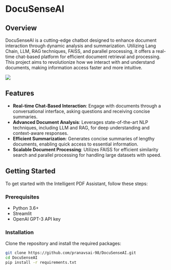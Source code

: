 # DocuSenseAI

## Overview
DocuSenseAI is a cutting-edge chatbot designed to enhance document interaction through dynamic analysis and summarization. Utilizing Lang Chain, LLM, RAG techniques, FAISS, and parallel processing, it offers a real-time chat-based platform for efficient document retrieval and processing. This project aims to revolutionize how we interact with and understand documents, making information access faster and more intuitive.

![](https://github.com/pranavsai-98/DocuSenseAI/blob/main/chatbot.gif)

## Features
- **Real-time Chat-Based Interaction**: Engage with documents through a conversational interface, asking questions and receiving concise summaries.
- **Advanced Document Analysis**: Leverages state-of-the-art NLP techniques, including LLM and RAG, for deep understanding and context-aware responses.
- **Efficient Summarization**: Generates concise summaries of lengthy documents, enabling quick access to essential information.
- **Scalable Document Processing**: Utilizes FAISS for efficient similarity search and parallel processing for handling large datasets with speed.

## Getting Started
To get started with the Intelligent PDF Assistant, follow these steps:

### Prerequisites
- Python 3.6+
- Streamlit
- OpenAI GPT-3 API key

### Installation
Clone the repository and install the required packages:
```bash
git clone https://github.com/pranavsai-98/DocuSenseAI.git
cd DocuSenseAI
pip install -r requirements.txt

